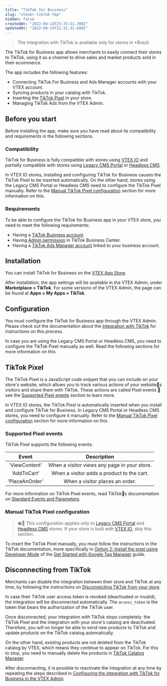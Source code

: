 ```yaml
---
title: "TikTok for Business"
slug: "vtexbr-tiktok-tbp"
hidden: false
createdAt: "2022-04-14T23:35:51.398Z"
updatedAt: "2022-09-14T21:31:31.699Z"
---
```


> The integration with TikTok is available only for stores in *Brazil.

The TikTok for Business app allows merchants to easily connect their stores to TikTok, using it as a channel to drive sales and market products sold in their ecommerce.

The app includes the following features:

* Connecting TikTok For Business and Ads Manager accounts with your VTEX account.
* Syncing products in your catalog with TikTok.
* Inserting the [TikTok Pixel](#tiktok-pixel) in your store.
* Managing TikTok Ads from the VTEX Admin.

## Before you start

Before installing the app, make sure you have read about its compatibility and requirements in the following sections.

### Compatibility

TikTok for Business is fully compatible with stores using [VTEX IO](https://help.vtex.com/en/tracks/cms--2YcpgIljVaLVQYMzxQbc3z/4yB9wSl79cArd68aRBnBZ2) and partially compatible with stores using [Legacy CMS Portal](https://help.vtex.com/en/tracks/cms--2YcpgIljVaLVQYMzxQbc3z/1oN446gRGcR2s70RvBCAmj) or [Headless CMS](https://www.faststore.dev/docs/headless-cms-overview).

In VTEX IO stores, installing and configuring TikTok for Business causes the TikTok Pixel to be inserted automatically. On the other hand, stores using the Legacy CMS Portal or Headless CMS need to configure the TikTok Pixel manually. Refer to the [Manual TikTok Pixel configuration](#manual-tiktok-pixel-configuration) section for more information on this.

### Requirements

To be able to configure the TikTok for Business app in your VTEX store, you need to meet the following requirements:

* Having a [TikTok Business account](https://ads.tiktok.com/help/article?aid=13288).
* Having [Admin permission](https://ads.tiktok.com/help/article?aid=238947046829056266&lang=en) in TikTok Business Center.
* Having a [TikTok Ads Manager account](https://ads.tiktok.com/help/article?aid=9678) linked to your business account.

## Installation

You can install TikTok for Business on the [VTEX App Store](https://apps.vtex.com/).

After installation, the app settings will be available in the VTEX Admin, under **Marketplace > TikTok**. For some versions of the VTEX Admin, the page can be found at **Apps > My Apps > TikTok**.

## Configuration

You must configure the TikTok for Business app through the VTEX Admin. Please check out the documentation about the [Integration with TikTok](https://help.vtex.com/en/tracks/tiktok-integration--1r0yJSO11nrer1YVu3WTFd/7Dwfwu1aHMp1aR1yvej5nv) for instructions on this process.

In case you are using the Legacy CMS Portal or Headless CMS, you need to configure the TikTok Pixel manually as well. Read the following sections for more information on this.

## TikTok Pixel

The TikTok Pixel is a JavaScript code snippet that you can include on your store's website, which allows you to track various actions of your websites visitors and share them with TikTok. These actions are called Pixel events  see the [Supported Pixel events](#supported-pixel-events) section to learn more.

In VTEX IO stores, the TikTok Pixel is automatically inserted when you install and configure TikTok for Business. In Legacy CMS Portal or Headless CMS stores, you need to configure it manually. Refer to the [Manual TikTok Pixel configuration](#manual-tiktok-pixel-configuration) section for more information on this.

### Supported Pixel events

TikTok Pixel supports the following events:

| **Event** | **Description** |
|:---:|:---:|
| 'ViewContent' | When a visitor views any page in your store. |
| 'AddToCart' | When a visitor adds a product to the cart. |
| 'PlaceAnOrder' | When a visitor places an order. |

For more information on TikTok Pixel events, read TikToks documentation on [Standard Events and Parameters](https://ads.tiktok.com/help/article?aid=10028&lang=en).

### Manual TikTok Pixel configuration

> � This configuration applies only to [Legacy CMS Portal](https://help.vtex.com/en/tracks/cms--2YcpgIljVaLVQYMzxQbc3z/1oN446gRGcR2s70RvBCAmj) and [Headless CMS](https://www.faststore.dev/docs/headless-cms-overview) stores. If your store is built with [VTEX IO](https://help.vtex.com/en/tracks/cms--2YcpgIljVaLVQYMzxQbc3z/4yB9wSl79cArd68aRBnBZ2), skip this section.

To insert the TikTok Pixel manually, you must follow the instructions in the TikTok documentation, more specifically in [Option 2: Install the pixel using Developer Mode](https://ads.tiktok.com/help/article?aid=10000357#:~:text=to%20create%20events.%C2%A0-,Option%202%3A%20Install%20the%20pixel%20using%20Developer%20Mode%C2%A0,-Step%201%3A%20Install) of the [Get Started with Google Tag Manager](https://ads.tiktok.com/help/article?aid=10000357#:~:text=TikTok%20Pixel%20Partners.-,Get%20Started%20with%20Google%20Tag%20Manager,-There%20are%20two) guide.

## Disconnecting from TikTok

Merchants can disable the integration between their store and TikTok at any time, by following the instructions on [Disconnecting TikTok from your store](https://help.vtex.com/en/tracks/tiktok-integration--1r0yJSO11nrer1YVu3WTFd/24SfBYkRkKMaetgjLDKgaP#disconnecting-tiktok-from-your-store).

In case their TikTok user access token is revoked (deactivated or invalid), the integration will be disconnected automatically. The `access_token` is the token that bears the authorization of the TikTok user.

Once disconnected, your integration with TikTok stops completely: the TikTok Pixel and the integration with your store's catalog are deactivated. Therefore, you will no longer be able to send new products to TikTok and update products on the TikTok catalog automatically.

On the other hand, existing products are not deleted from the TikTok catalog by VTEX, which means they continue to appear on TikTok. For this to stop, you need to manually delete the products in [TikTok Catalog Manager](https://ads.tiktok.com/help/article?aid=10001005).

After disconnecting, it is possible to reactivate the integration at any time by repeating the steps described in [Configuring the integration with TikTok for Business in the VTEX Admin](https://help.vtex.com/en/tracks/tiktok-integration--1r0yJSO11nrer1YVu3WTFd/4AEUg7pEdX1beOaQhFf0wC).
